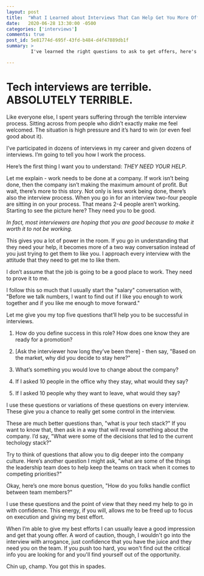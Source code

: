 ```yaml
---
layout: post
title:  "What I Learned about Interviews That Can Help Get You More Offers"
date:   2020-06-28 13:30:00 -0500
categories: ['interviews']
comments: true
post_id: 5e81774d-695f-43fd-b484-d4f47889db1f
summary: >
         I've learned the right questions to ask to get offers, here's how you can too.

---
```

# Tech interviews are terrible. ABSOLUTELY TERRIBLE.

Like everyone else, I spent years suffering through the terrible interview process. Sitting across from people who didn’t exactly make me feel welcomed. The situation is high pressure and it’s hard to win (or even feel good about it). 

I’ve participated in dozens of interviews in my career and given dozens of interviews. I’m going to tell you how I work the process.

Here’s the first thing I want you to understand: *_THEY NEED YOUR HELP_*.

Let me explain - work needs to be done at a company. If work isn’t being done, then the company isn’t making the maximum amount of profit. But wait, there’s more to this story. Not only is less work being done, there’s also the interview process. When you go in for an interview two-four people are sitting in on your process. That means 2-4 people aren’t working. Starting to see the picture here? They need you to be good. 

_In fact, most interviewers are hoping that you are good because to make it worth it to not be working._

This gives you a lot of power in the room. If you go in understanding that they need your help, it becomes more of a two way conversation instead of you just trying to get them to like you. I approach every interview with the attitude that they need to get me to like them. 

I don’t assume that the job is going to be a good place to work. They need to prove it to me.

I follow this so much that I usually start the "salary" conversation with, "Before we talk numbers, I want to find out if I like you enough to work together and if you like me enough to move forward."

Let me give you my top five questions that’ll help you to be successful in interviews.

1. How do you define success in this role? How does one know they are ready for a promotion?

2. [Ask the interviewer how long they’ve been there] - then say, "Based on the market, why did you decide to stay here?"

3. What’s something you would love to change about the company?

4. If I asked 10 people in the office why they stay, what would they say?

5. If I asked 10 people why they want to leave, what would they say?

I use these questions or variations of these questions on every interview. These give you a chance to really get some control in the interview. 

These are much better questions than, "what is your tech stack?" If you want to know that, then ask in a way that will reveal something about the company. I’d say, "What were some of the decisions that led to the current techology stack?" 

Try to think of questions that allow you to dig deeper into the company culture. Here’s another question I might ask, "what are some of the things the leadership team does to help keep the teams on track when it comes to competing priorities?"

Okay, here’s one more bonus question, "How do you folks handle conflict between team members?"

I use these questions and the point of view that they need my help to go in with confidence. This energy, if you will, allows me to be freed up to focus on execution and giving my best effort.

When I’m able to give my best efforts I can usually leave a good impression and get that young offer. A word of caution, though, I wouldn't go into the interview with arrogance, just confidence that you have the juice and they need you on the team. If you push too hard, you won't find out the critical info you are looking for and you'll find yourself out of the opportunity.

Chin up, champ. You got this in spades.
